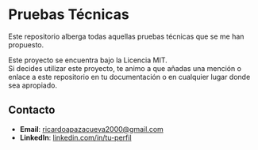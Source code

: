 # Pruebas Técnicas
Este repositorio alberga todas aquellas pruebas técnicas que se me han propuesto.

Este proyecto se encuentra bajo la Licencia MIT.  
Si decides utilizar este proyecto, te animo a que añadas una mención o enlace a este repositorio en tu documentación o en cualquier lugar donde sea apropiado.

## Contacto
- **Email**: [ricardoapazacueva2000@gmail.com](mailto:ricardoapazacueva2000@gmail.com)
- **LinkedIn**: <a href="https://www.linkedin.com/in/tu-perfil" target="_blank">linkedin.com/in/tu-perfil</a>
